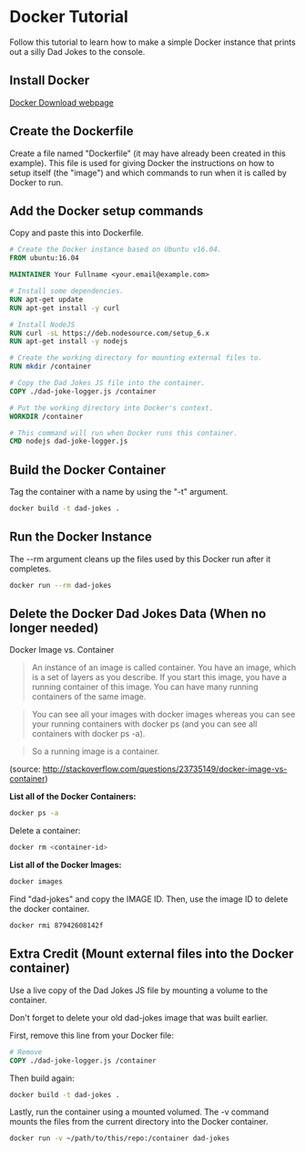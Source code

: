 Docker Tutorial
===============

Follow this tutorial to learn how to make a simple Docker instance that prints out
a silly Dad Jokes to the console.

Install Docker
--------------

[Docker Download webpage](https://www.docker.com/products/docker)

Create the Dockerfile
---------------------

Create a file named "Dockerfile" (it may have already been created in this example).
This file is used for giving Docker the instructions on how to setup itself (the "image")
and which commands to run when it is called by Docker to run.

Add the Docker setup commands
-----------------------------

Copy and paste this into Dockerfile.

~~~dockerfile
# Create the Docker instance based on Ubuntu v16.04.
FROM ubuntu:16.04

MAINTAINER Your Fullname <your.email@example.com>

# Install some dependencies.
RUN apt-get update
RUN apt-get install -y curl

# Install NodeJS
RUN curl -sL https://deb.nodesource.com/setup_6.x
RUN apt-get install -y nodejs

# Create the working directory for mounting external files to.
RUN mkdir /container

# Copy the Dad Jokes JS file into the container.
COPY ./dad-joke-logger.js /container

# Put the working directory into Docker's context.
WORKDIR /container

# This command will run when Docker runs this container.
CMD nodejs dad-joke-logger.js
~~~

Build the Docker Container
--------------------------

Tag the container with a name by using the "-t" argument.

~~~bash
docker build -t dad-jokes .
~~~

Run the Docker Instance
-----------------------

The --rm argument cleans up the files used by this Docker run after it completes.

~~~bash
docker run --rm dad-jokes
~~~

Delete the Docker Dad Jokes Data (When no longer needed)
--------------------------------------------------------

Docker Image vs. Container

> An instance of an image is called container. You have an image, which is a set of layers as you describe. If you start this image, you have a running container of this image. You can have many running containers of the same image.

> You can see all your images with docker images whereas you can see your running containers with docker ps (and you can see all containers with docker ps -a).

> So a running image is a container.

(source: http://stackoverflow.com/questions/23735149/docker-image-vs-container)

__List all of the Docker Containers:__

~~~bash
docker ps -a
~~~

Delete a container:

~~~bash
docker rm <container-id>
~~~

__List all of the Docker Images:__

~~~bash
docker images
~~~

Find "dad-jokes" and copy the IMAGE ID. Then, use the image ID to delete the docker container.

~~~bash
docker rmi 87942608142f
~~~

Extra Credit (Mount external files into the Docker container)
-------------------------------------------------------------

Use a live copy of the Dad Jokes JS file by mounting a volume to the container.

Don't forget to delete your old dad-jokes image that was built earlier.

First, remove this line from your Docker file:

~~~dockerfile
# Remove
COPY ./dad-joke-logger.js /container
~~~

Then build again:

~~~bash
docker build -t dad-jokes .
~~~

Lastly, run the container using a mounted volumed. The -v command mounts the files from the
current directory into the Docker container.

~~~bash
docker run -v ~/path/to/this/repo:/container dad-jokes
~~~
